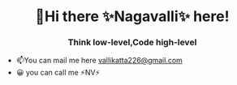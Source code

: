 <h1 align="center" background-color="white">👋Hi there ✨Nagavalli✨ here!</h1>

<h3 align="center">Think low-level,Code high-level</h3>

- 📫You can mail me here vallikatta226@gmail.com
- 😀 you can call me ⚡NV⚡

